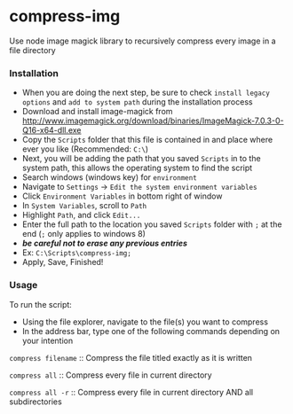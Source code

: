 # compress-img
Use node image magick library to recursively compress every image in a file directory

### Installation
- When you are doing the next step, be sure to check `install legacy options` and `add to system path` during the installation process
- Download and install image-magick from http://www.imagemagick.org/download/binaries/ImageMagick-7.0.3-0-Q16-x64-dll.exe
- Copy the `Scripts` folder that this file is contained in and place where ever you like (Recommended: `C:\`)
- Next, you will be adding the path that you saved `Scripts` in to the system path, this allows the operating system to find the script
- Search windows (windows key) for `environment`
- Navigate to `Settings` -> `Edit the system environment variables`
- Click `Environment Variables` in bottom right of window
- In `System Variables`, scroll to `Path`
- Highlight `Path`, and click `Edit...`
- Enter the full path to the location you saved `Scripts` folder with `;` at the end (`;` only applies to windows 8) 
- ***be careful not to erase any previous entries*** 
- Ex: `C:\Scripts\compress-img;`
- Apply, Save, Finished!

### Usage
To run the script:
- Using the file explorer, navigate to the file(s) you want to compress
- In the address bar, type one of the following commands depending on your intention

`compress filename` :: Compress the file titled exactly as it is written

`compress all`      :: Compress every file in current directory

`compress all -r`   :: Compress every file in current directory AND all subdirectories

